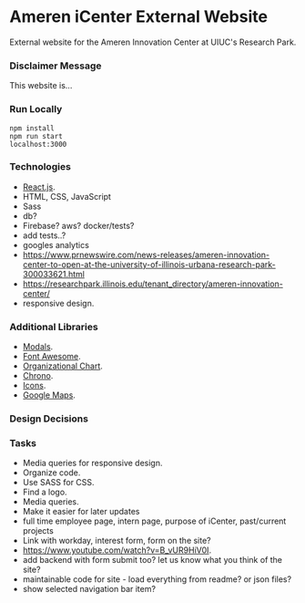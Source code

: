 # Ameren iCenter External Website

External website for the Ameren Innovation Center at UIUC's Research Park.

### Disclaimer Message

This website is...

### Run Locally

```
npm install
npm run start
localhost:3000
```

### Technologies

- [React.js](https://reactjs.org/).
- HTML, CSS, JavaScript
- Sass
- db?
- Firebase? aws? docker/tests?
- add tests..?
- googles analytics
- https://www.prnewswire.com/news-releases/ameren-innovation-center-to-open-at-the-university-of-illinois-urbana-research-park-300033621.html
- https://researchpark.illinois.edu/tenant_directory/ameren-innovation-center/
- responsive design.

### Additional Libraries

- [Modals](https://www.npmjs.com/package/react-modal).
- [Font Awesome](https://fontawesome.com/v5/docs/web/use-with/react).
- [Organizational Chart](https://www.npmjs.com/package/react-organizational-chart).
- [Chrono](https://github.com/prabhuignoto/react-chrono#scrollable).
- [Icons](https://react-icons.github.io/react-icons).
- [Google Maps](https://www.npmjs.com/package/@googlemaps/react-wrapper).

### Design Decisions

### Tasks

- Media queries for responsive design.
- Organize code.
- Use SASS for CSS.
- Find a logo.
- Media queries.
- Make it easier for later updates
- full time employee page, intern page, purpose of iCenter, past/current projects
- Link with workday, interest form, form on the site?
- https://www.youtube.com/watch?v=B_vUR9HiV0I.
- add backend with form submit too? let us know what you think of the site?
- maintainable code for site - load everything from readme? or json files?
- show selected navigation bar item?
